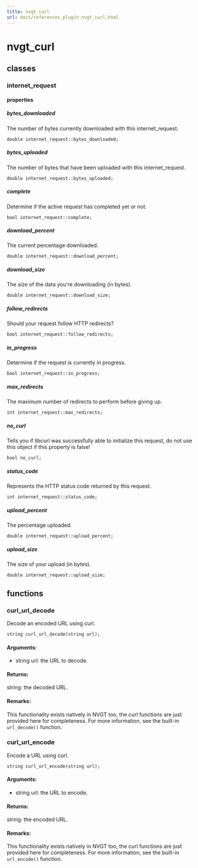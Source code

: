 ```yaml
---
title: nvgt_curl
url: docs/references_plugin_nvgt_curl.html
---
```


<h1>nvgt_curl</h1>
<h2>classes</h2>
<h3>internet_request</h3>
<h4>properties</h4>
<h5>bytes_downloaded</h5>
<p>The number of bytes currently downloaded with this internet_request.</p>
<p><code>double internet_request::bytes_downloaded;</code></p>
<h5>bytes_uploaded</h5>
<p>The number of bytes that have been uploaded with this internet_request.</p>
<p><code>double internet_request::bytes_uploaded;</code></p>
<h5>complete</h5>
<p>Determine if the active request has completed yet or not.</p>
<p><code>bool internet_request::complete;</code></p>
<h5>download_percent</h5>
<p>The current percentage downloaded.</p>
<p><code>double internet_request::download_percent;</code></p>
<h5>download_size</h5>
<p>The size of the data you're downloading (in bytes).</p>
<p><code>double internet_request::download_size;</code></p>
<h5>follow_redirects</h5>
<p>Should your request follow HTTP redirects?</p>
<p><code>bool internet_request::follow_redirects;</code></p>
<h5>in_progress</h5>
<p>Determine if the request is currently in progress.</p>
<p><code>bool internet_request::in_progress;</code></p>
<h5>max_redirects</h5>
<p>The maximum number of redirects to perform before giving up.</p>
<p><code>int internet_request::max_redirects;</code></p>
<h5>no_curl</h5>
<p>Tells you if libcurl was successfully able to initialize this request, do not use this object if this property is false!</p>
<p><code>bool no_curl;</code></p>
<h5>status_code</h5>
<p>Represents the HTTP status code returned by this request.</p>
<p><code>int internet_request::status_code;</code></p>
<h5>upload_percent</h5>
<p>The percentage uploaded.</p>
<p><code>double internet_request::upload_percent;</code></p>
<h5>upload_size</h5>
<p>The size of your upload (in bytes).</p>
<p><code>double internet_request::upload_size;</code></p>
<h2>functions</h2>
<h3>curl_url_decode</h3>
<p>Decode an encoded URL using curl.</p>
<p><code>string curl_url_decode(string url);</code></p>
<h4>Arguments:</h4>
<ul>
<li>string url: the URL to decode.</li>
</ul>
<h4>Returns:</h4>
<p>string: the decoded URL.</p>
<h4>Remarks:</h4>
<p>This functionality exists natively in NVGT too, the curl functions are just provided here for completeness. For more information, see the built-in <code>url_decode()</code> function.</p>
<h3>curl_url_encode</h3>
<p>Encode a URL using curl.</p>
<p><code>string curl_url_encode(string url);</code></p>
<h4>Arguments:</h4>
<ul>
<li>string url: the URL to encode.</li>
</ul>
<h4>Returns:</h4>
<p>string: the encoded URL.</p>
<h4>Remarks:</h4>
<p>This functionality exists natively in NVGT too, the curl functions are just provided here for completeness. For more information, see the built-in <code>url_encode()</code> function.</p>
